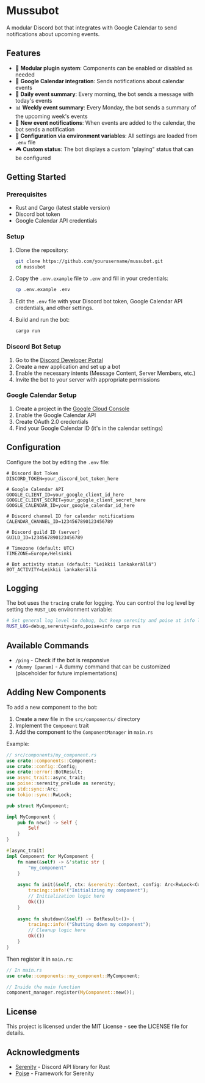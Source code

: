 # Mussubot

A modular Discord bot that integrates with Google Calendar to send notifications about upcoming events.

## Features

- 🔌 **Modular plugin system**: Components can be enabled or disabled as needed
- 📅 **Google Calendar integration**: Sends notifications about calendar events
- 🌅 **Daily event summary**: Every morning, the bot sends a message with today's events
- 📊 **Weekly event summary**: Every Monday, the bot sends a summary of the upcoming week's events
- 🔔 **New event notifications**: When events are added to the calendar, the bot sends a notification
- 💾 **Configuration via environment variables**: All settings are loaded from `.env` file
- 🎮 **Custom status**: The bot displays a custom "playing" status that can be configured

## Getting Started

### Prerequisites

- Rust and Cargo (latest stable version)
- Discord bot token
- Google Calendar API credentials

### Setup

1. Clone the repository:
   ```bash
   git clone https://github.com/yourusername/mussubot.git
   cd mussubot
   ```

2. Copy the `.env.example` file to `.env` and fill in your credentials:
   ```bash
   cp .env.example .env
   ```

3. Edit the `.env` file with your Discord bot token, Google Calendar API credentials, and other settings.

4. Build and run the bot:
   ```bash
   cargo run
   ```

### Discord Bot Setup

1. Go to the [Discord Developer Portal](https://discord.com/developers/applications)
2. Create a new application and set up a bot
3. Enable the necessary intents (Message Content, Server Members, etc.)
4. Invite the bot to your server with appropriate permissions

### Google Calendar Setup

1. Create a project in the [Google Cloud Console](https://console.cloud.google.com/)
2. Enable the Google Calendar API
3. Create OAuth 2.0 credentials
4. Find your Google Calendar ID (it's in the calendar settings)

## Configuration

Configure the bot by editing the `.env` file:

```
# Discord Bot Token
DISCORD_TOKEN=your_discord_bot_token_here

# Google Calendar API
GOOGLE_CLIENT_ID=your_google_client_id_here
GOOGLE_CLIENT_SECRET=your_google_client_secret_here
GOOGLE_CALENDAR_ID=your_google_calendar_id_here

# Discord channel ID for calendar notifications
CALENDAR_CHANNEL_ID=1234567890123456789

# Discord guild ID (server)
GUILD_ID=1234567890123456789

# Timezone (default: UTC)
TIMEZONE=Europe/Helsinki

# Bot activity status (default: "Leikkii lankakerällä")
BOT_ACTIVITY=Leikkii lankakerällä
```

## Logging

The bot uses the `tracing` crate for logging. You can control the log level by setting the `RUST_LOG` environment variable:

```bash
# Set general log level to debug, but keep serenity and poise at info level
RUST_LOG=debug,serenity=info,poise=info cargo run
```

## Available Commands

- `/ping` - Check if the bot is responsive
- `/dummy [param]` - A dummy command that can be customized (placeholder for future implementations)

## Adding New Components

To add a new component to the bot:

1. Create a new file in the `src/components/` directory
2. Implement the `Component` trait
3. Add the component to the `ComponentManager` in `main.rs`

Example:

```rust
// src/components/my_component.rs
use crate::components::Component;
use crate::config::Config;
use crate::error::BotResult;
use async_trait::async_trait;
use poise::serenity_prelude as serenity;
use std::sync::Arc;
use tokio::sync::RwLock;

pub struct MyComponent;

impl MyComponent {
    pub fn new() -> Self {
        Self
    }
}

#[async_trait]
impl Component for MyComponent {
    fn name(&self) -> &'static str {
        "my_component"
    }
    
    async fn init(&self, ctx: &serenity::Context, config: Arc<RwLock<Config>>) -> BotResult<()> {
        tracing::info!("Initializing my component");
        // Initialization logic here
        Ok(())
    }
    
    async fn shutdown(&self) -> BotResult<()> {
        tracing::info!("Shutting down my component");
        // Cleanup logic here
        Ok(())
    }
}
```

Then register it in `main.rs`:

```rust
// In main.rs
use crate::components::my_component::MyComponent;

// Inside the main function
component_manager.register(MyComponent::new());
```

## License

This project is licensed under the MIT License - see the LICENSE file for details.

## Acknowledgments

- [Serenity](https://github.com/serenity-rs/serenity) - Discord API library for Rust
- [Poise](https://github.com/serenity-rs/poise) - Framework for Serenity 